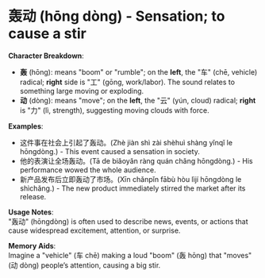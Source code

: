 # **轰动 (hōng dòng) - Sensation; to cause a stir**

**Character Breakdown**:  
- **轰** (hōng): means "boom" or "rumble"; on the **left**, the "车" (chē, vehicle) radical; **right** side is "工" (gōng, work/labor). The sound relates to something large moving or exploding.  
- **动** (dòng): means "move"; on the **left**, the "云" (yún, cloud) radical; **right** is "力" (lì, strength), suggesting moving clouds with force.

**Examples**:  
- 这件事在社会上引起了轰动。(Zhè jiàn shì zài shèhuì shàng yǐnqǐ le hōngdòng.) - This event caused a sensation in society.  
- 他的表演让全场轰动。(Tā de biǎoyǎn ràng quán chǎng hōngdòng.) - His performance wowed the whole audience.  
- 新产品发布后立即轰动了市场。(Xīn chǎnpǐn fābù hòu lìjí hōngdòng le shìchǎng.) - The new product immediately stirred the market after its release.

**Usage Notes**:  
"轰动" (hōngdòng) is often used to describe news, events, or actions that cause widespread excitement, attention, or surprise.

**Memory Aids**:  
Imagine a "vehicle" (车 chē) making a loud "boom" (轰 hōng) that "moves" (动 dòng) people’s attention, causing a big stir.
